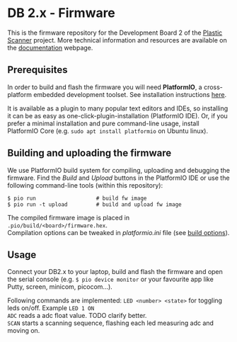 # DB 2.x - Firmware

This is the firmware repository for the Development Board 2 of the [Plastic Scanner](https://plasticscanner.com/) project. More technical information and resources are available on the [documentation](https://docs.plasticscanner.com) webpage.



## Prerequisites

In order to build and flash the firmware you will need **PlatformIO**, a cross-platform embedded development toolset. See installation instructions [here](https://platformio.org/install/).

It is available as a plugin to many popular text editors and IDEs, so installing it can be as easy as one-click-plugin-installation (PlatformIO IDE).
Or, if you prefer a minimal installation and pure command-line usage, install PlatformIO Core (e.g. `sudo apt install platformio` on Ubuntu linux).



## Building and uploading the firmware

We use PlatformIO build system for compiling, uploading and debugging the firmware. Find the *Build* and *Upload* buttons in the PlatformIO IDE or use the following command-line tools (within this repository):

```
$ pio run					# build fw image
$ pio run -t upload 		# build and upload fw image
```

The compiled firmware image is placed in `.pio/build/<board>/firmware.hex`.  
Compilation options can be tweaked in *platformio.ini* file (see [build options](https://docs.platformio.org/en/latest/projectconf/section_env_build.html)).



## Usage

Connect your DB2.x to your laptop, build and flash the firmware and open the serial console (e.g. `$ pio device monitor` or your favourite app like Putty, screen, minicom, picocom...). 

Following commands are implemented:
`LED <number> <state>` for toggling leds on/off. Example `LED 1 ON`  
`ADC` reads a adc float value. TODO clarify better.  
`SCAN` starts a scanning sequence, flashing each led measuring adc and moving on.


